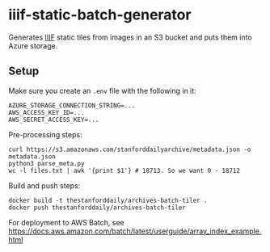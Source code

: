 # iiif-static-batch-generator
Generates [IIIF](https://iiif.io/) static tiles from images in an S3 bucket and puts them into Azure storage.

## Setup
Make sure you create an `.env` file with the following in it:
```
AZURE_STORAGE_CONNECTION_STRING=...
AWS_ACCESS_KEY_ID=...
AWS_SECRET_ACCESS_KEY=...
```

Pre-processing steps:
```
curl https://s3.amazonaws.com/stanforddailyarchive/metadata.json -o metadata.json
python3 parse_meta.py
wc -l files.txt | awk '{print $1'} # 18713. So we want 0 - 18712
```

Build and push steps:
```
docker build -t thestanforddaily/archives-batch-tiler .
docker push thestanforddaily/archives-batch-tiler
```

For deployment to AWS Batch, see https://docs.aws.amazon.com/batch/latest/userguide/array_index_example.html